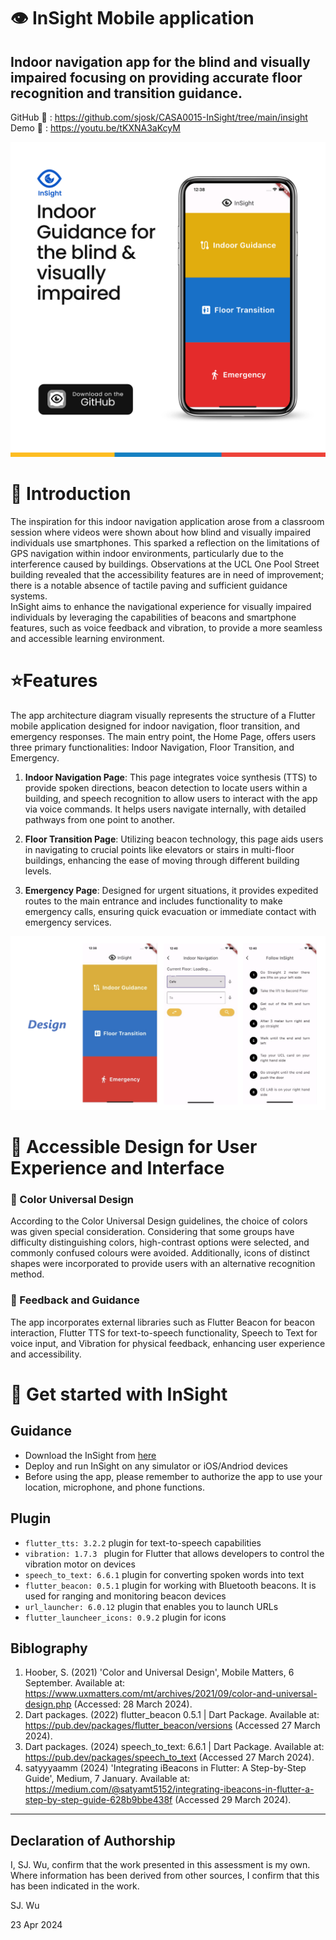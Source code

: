 <!---

---
title: "CASA0017: Web Architecture Final Assessment"
author: "Steven Gray"
date: "10 Dec 2021"
---

-->

# 👁 InSight Mobile application  
## Indoor navigation app for the blind and visually impaired ​focusing on providing accurate floor recognition and transition guidance.   
GitHub 🔗 : https://github.com/sjosk/CASA0015-InSight/tree/main/insight   
Demo   🔗 : https://youtu.be/tKXNA3aKcyM  

![App Post](https://github.com/sjosk/CASA0015-InSight/blob/main/Mobile%20App%20Post.png)  

# 👀 Introduction  
The inspiration for this indoor navigation application arose from a classroom session where videos were shown about how blind and visually impaired individuals use smartphones. This sparked a reflection on the limitations of GPS navigation within indoor environments, particularly due to the interference caused by buildings. Observations at the UCL One Pool Street building revealed that the accessibility features are in need of improvement; there is a notable absence of tactile paving and sufficient guidance systems.   
InSight aims to enhance the navigational experience for visually impaired individuals by leveraging the capabilities of beacons and smartphone features, such as voice feedback and vibration, to provide a more seamless and accessible learning environment.  

# ⭐️Features  
The app architecture diagram visually represents the structure of a Flutter mobile application designed for indoor navigation, floor transition, and emergency responses. The main entry point, the Home Page, offers users three primary functionalities: Indoor Navigation, Floor Transition, and Emergency.  

1. **Indoor Navigation Page**: This page integrates voice synthesis (TTS) to provide spoken directions, beacon detection to locate users within a building, and speech recognition to allow users to interact with the app via voice commands. It helps users navigate internally, with detailed pathways from one point to another.

2. **Floor Transition Page**: Utilizing beacon technology, this page aids users in navigating to crucial points like elevators or stairs in multi-floor buildings, enhancing the ease of moving through different building levels.

3. **Emergency Page**: Designed for urgent situations, it provides expedited routes to the main entrance and includes functionality to make emergency calls, ensuring quick evacuation or immediate contact with emergency services.

![Design](https://github.com/sjosk/CASA0015-InSight/blob/main/insight/assets/images/Design.png)  

# 🌻 Accessible Design for User Experience and Interface  

### 🎨 Color Universal Design
According to the Color Universal Design guidelines, the choice of colors was given special consideration. Considering that some groups have difficulty distinguishing colors, high-contrast options were selected, and commonly confused colours were avoided. Additionally, icons of distinct shapes were incorporated to provide users with an alternative recognition method.

### 📲 Feedback and Guidance  
The app incorporates external libraries such as Flutter Beacon for beacon interaction, Flutter TTS for text-to-speech functionality, Speech to Text for voice input, and Vibration for physical feedback, enhancing user experience and accessibility.  

# 📍 Get started with InSight  
## Guidance  
- Download the InSight from [here](https://github.com/sjosk/CASA0015-InSight/tree/main/insight)
- Deploy and run InSight on any simulator or iOS/Andriod devices
- Before using the app, please remember to authorize the app to use your location, microphone, and phone functions.

## Plugin
- `flutter_tts: 3.2.2`     plugin for text-to-speech capabilities  
- `vibration: 1.7.3 `      plugin for Flutter that allows developers to control the vibration motor on devices  
- `speech_to_text: 6.6.1`  plugin for converting spoken words into text  
- `flutter_beacon: 0.5.1`  plugin for working with Bluetooth beacons. It is used for ranging and monitoring beacon devices  
- `url_launcher: 6.0.12`   plugin that enables you to launch URLs  
- `flutter_launcheer_icons: 0.9.2`  plugin for icons  


## Biblography

1. Hoober, S. (2021) 'Color and Universal Design', Mobile Matters, 6 September.  Available at: <https://www.uxmatters.com/mt/archives/2021/09/color-and-universal-design.php> (Accessed: 28 March 2024).
2. Dart packages. (2022) flutter_beacon 0.5.1 | Dart Package.  Available at: <https://pub.dev/packages/flutter_beacon/versions> (Accessed 27 March 2024).  
3. Dart packages. (2024) speech_to_text: 6.6.1 | Dart Package.  Available at: <https://pub.dev/packages/speech_to_text> (Accessed 27 March 2024).
4. satyyyaamm (2024) 'Integrating iBeacons in Flutter: A Step-by-Step Guide', Medium, 7 January. Available at: <https://medium.com/@satyamt5152/integrating-ibeacons-in-flutter-a-step-by-step-guide-628b9bbe438f> (Accessed 29 March 2024).

----

## Declaration of Authorship

I, SJ. Wu, confirm that the work presented in this assessment is my own. Where information has been derived from other sources, I confirm that this has been indicated in the work.


SJ. Wu

23 Apr 2024
